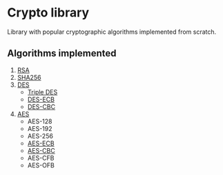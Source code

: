 # Crypto library

Library with popular cryptographic algorithms implemented from scratch.

## Algorithms implemented

1. [RSA](docs/rsa.md)
2. [SHA256](docs/sha256.md)
3. [DES](docs/des.md)
    * [Triple DES](docs/des3.md)
    * [DES-ECB](docs/ecb_mode.md)
    * [DES-CBC](docs/cbc_mode.md)
4. [AES](docs/aes.md)
    * AES-128
    * AES-192
    * AES-256
    * [AES-ECB](docs/ecb_mode.md)
    * [AES-CBC](docs/cbc_mode.md)
    * AES-CFB
    * AES-OFB
